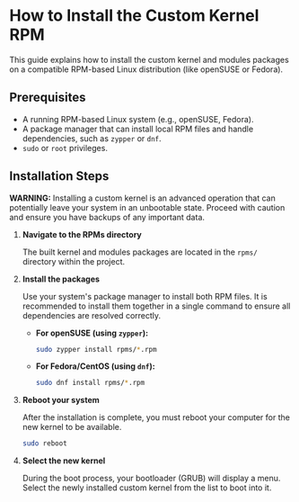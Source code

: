 # How to Install the Custom Kernel RPM

This guide explains how to install the custom kernel and modules packages on a compatible RPM-based Linux distribution (like openSUSE or Fedora).

## Prerequisites

- A running RPM-based Linux system (e.g., openSUSE, Fedora).
- A package manager that can install local RPM files and handle dependencies, such as `zypper` or `dnf`.
- `sudo` or `root` privileges.

## Installation Steps

**WARNING:** Installing a custom kernel is an advanced operation that can potentially leave your system in an unbootable state. Proceed with caution and ensure you have backups of any important data.

1.  **Navigate to the RPMs directory**

    The built kernel and modules packages are located in the `rpms/` directory within the project.

2.  **Install the packages**

    Use your system's package manager to install both RPM files. It is recommended to install them together in a single command to ensure all dependencies are resolved correctly.

    *   **For openSUSE (using `zypper`):**

        ```bash
        sudo zypper install rpms/*.rpm
        ```

    *   **For Fedora/CentOS (using `dnf`):**

        ```bash
        sudo dnf install rpms/*.rpm
        ```

3.  **Reboot your system**

    After the installation is complete, you must reboot your computer for the new kernel to be available.

    ```bash
    sudo reboot
    ```

4.  **Select the new kernel**

    During the boot process, your bootloader (GRUB) will display a menu. Select the newly installed custom kernel from the list to boot into it.
